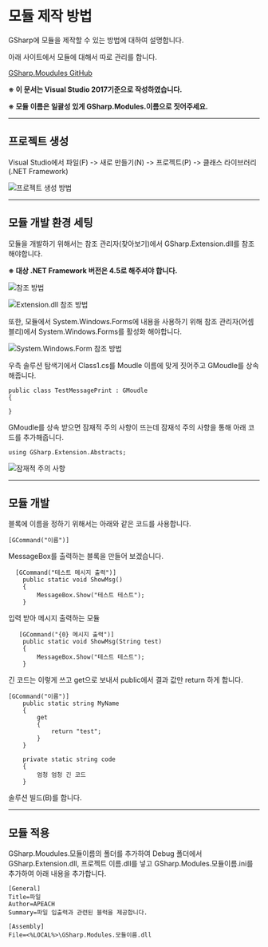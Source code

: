 **모듈 제작 방법**
===================

GSharp에 모듈을 제작할 수 있는 방법에 대하여 설명합니다.

아래 사이트에서 모듈에 대해서 따로 관리를 합니다.

[GSharp.Moudules GitHub](https://github.com/iodes/GSharp.Modules/tree/0c5ab28005f96b5d8e14db1e2919424bf51493af)

**※ 이 문서는 Visual Studio 2017기준으로 작성하였습니다.**

**※ 모듈 이름은 일괄성 있게 GSharp.Modules.이름으로 짓어주세요.**

----------

프로젝트 생성
-------------
Visual Studio에서 파일(F) -> 새로 만들기(N) -> 프로젝트(P) -> 클래스 라이브러리(.NET Framework)

![프로젝트 생성 방법](https://i.imgur.com/EVjtT64.png)

----------

모듈 개발 환경 세팅
-------------

모듈을 개발하기 위해서는 참조 관리자(찾아보기)에서 GSharp.Extension.dll를 참조해야합니다. 

**※ 대상  .NET Framework 버전은 4.5로 해주셔야 합니다.**

![참조 방법](https://i.imgur.com/XI8gAfN.png)

![Extension.dll 참조 방법](https://i.imgur.com/BOswesj.png)

또한, 모듈에서 System.Windows.Forms에 내용을 사용하기 위해 참조 관리자(어셈블리)에서 System.Windows.Forms를 활성화 해야합니다.

![System.Windows.Form 참조 방법](https://i.imgur.com/4phvnqX.png)

우측 솔루션 탐색기에서 Class1.cs를 Moudle 이름에 맞게 짓어주고 GMoudle를 상속해줍니다.

    public class TestMessagePrint : GMoudle
    {

    }

GMoudle를 상속 받으면 잠재적 주의 사항이 뜨는데 잠재석 주의 사항을 통해  아래 코드를 추가해줍니다.

    using GSharp.Extension.Abstracts;

![잠재적 주의 사항](https://i.imgur.com/PxziIjZ.png)


----------

모듈 개발
-------------
블록에 이름을 정하기 위해서는 아래와 같은 코드를 사용합니다.

    [GCommand("이름")]

 MessageBox를 출력하는 블록을 만들어 보겠습니다.

      [GCommand("테스트 메시지 출력")]
        public static void ShowMsg()
        {
            MessageBox.Show("테스트 테스트");
        }

입력 받아 메시지 출력하는 모듈

       [GCommand("{0} 메시지 출력")]
        public static void ShowMsg(String test)
        {
            MessageBox.Show("테스트 테스트");
        }

긴 코드는 이렇게 쓰고 get으로 보내서 public에서 결과 값만 return 하게 합니다.

    [GCommand("이름")]
        public static string MyName
        {
            get
            {
                return "test";
            }
        }
        
        private static string code
        {
            엄청 엄청 긴 코드
        } 
   

솔루션 빌드(B)를 합니다.

----------

모듈 적용
-------------
 GSharp.Moudules.모듈이름의 폴더를 추가하여  Debug 폴더에서 GSharp.Extension.dll, 프로젝트 이름.dll를 넣고 GSharp.Modules.모듈이름.ini를 추가하여 아래 내용을 추가합니다.

    [General]
	Title=파일
	Author=APEACH
	Summary=파일 입출력과 관련된 블럭을 제공합니다.

	[Assembly]
	File=<%LOCAL%>\GSharp.Modules.모듈이름.dll

